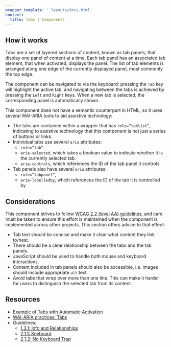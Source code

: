 ```yaml
---
wrapper_template: '_layouts/docs.html'
context:
  title: Tabs | Components
---
```


## How it works

Tabs are a set of layered sections of content, known as tab panels, that display one panel of content at a time. Each tab panel has an associated tab element, that when activated, displays the panel. The list of tab elements is arranged along one edge of the currently displayed panel, most commonly the top edge.

The component can be navigated to via the keyboard: pressing the `Tab` key will highlight the active tab, and navigating between the tabs is achieved by pressing the `Left` and `Right` keys. When a new tab is selected, the corresponding panel is automatically shown.

This component does not have a semantic counterpart in HTML, so it uses several WAI-ARIA tools to aid assistive technology:

- The tabs are contained within a wrapper that has `role=”tablist”`, indicating to assistive technology that this component is not just a series of buttons or links.
- Individual tabs use several `aria` attributes:
  - `role=”tab”`
  - `aria-selected`, which takes a boolean value to indicate whether it is the currently selected tab.
  - `aria-controls`, which references the ID of the tab panel it controls
- Tab panels also have several `aria` attributes:
  - `role=”tabpanel”`,
  - `aria-labelledby`, which references the ID of the tab it is controlled by

## Considerations

This component strives to follow [WCAG 2.2 (level AA) guidelines](https://www.w3.org/TR/WCAG22/), and care must be taken to ensure this effort is maintained when the component is implemented across other projects. This section offers advice to that effect:

- Tab text should be concise and make it clear what content they link to/nest.
- There should be a clear relationship between the tabs and the tab panels.
- JavaScript should be used to handle both mouse and keyboard interactions.
- Content included in tab panels should also be accessible, i.e. images should include appropriate `alt` text.
- Avoid tabs that wrap over more than one line. This can make it harder for users to distinguish the selected tab from its content.

## Resources

- [Example of Tabs with Automatic Activation](https://www.w3.org/TR/wai-aria-practices-1.1/examples/tabs/tabs-1/tabs.html)
- [WAI-ARIA practices: Tabs](https://www.w3.org/TR/wai-aria-practices-1.1/#tabpanel)
- Guidelines:
  - [1.3.1: Info and Relationships](https://www.w3.org/TR/WCAG22/#info-and-relationships)
  - [2.1.1: Keyboard](https://www.w3.org/TR/WCAG22/#keyboard)
  - [2.1.2: No Keyboard Trap](https://www.w3.org/TR/WCAG22/#no-keyboard-trap)
